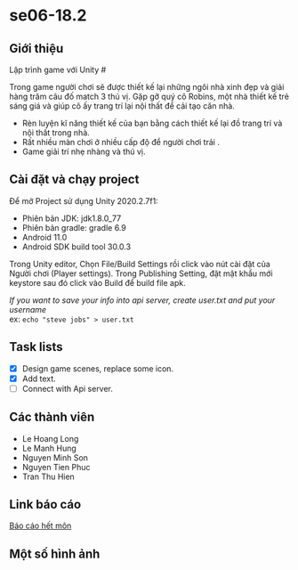 # se06-18.2

## Giới thiệu 
Lập trình game với Unity #

Trong game người chơi sẽ được thiết kế lại những ngôi nhà xinh đẹp và 
giải hàng trăm câu đố match 3 thú vị.
Gặp gỡ quý cô Robins, một nhà thiết kế trẻ sáng giá và giúp cô ấy trang 
trí lại nội thất để cải tạo căn nhà.
- Rèn luyện kĩ năng thiết kế của bạn bằng cách thiết kế lại đồ trang trí
và nội thất trong nhà.
- Rất nhiều màn chơi ở nhiều cấp độ để người chơi trải .
- Game giải trí nhẹ nhàng và thú vị.

## Cài đặt và chạy project

Để mở Project sử dụng Unity 2020.2.7f1:
- Phiên bản JDK: jdk1.8.0_77
- Phiên bản gradle: gradle 6.9
- Android 11.0 
- Android SDK build tool 30.0.3

Trong Unity editor, Chọn File/Build Settings rồi click vào nút cài đặt của
Người chơi (Player settings). Trong Publishing Setting, đặt mật khẩu mới keystore
sau đó click vào Build để build file apk.

*If you want to save your info into api server, create user.txt and put your username*  
ex: `echo "steve jobs" > user.txt`

## Task lists
- [x] Design game scenes, replace some icon.
- [x] Add text.
- [ ] Connect with Api server.

## Các thành viên
- Le Hoang Long
- Le Manh Hung
- Nguyen Minh Son
- Nguyen Tien Phuc
- Tran Thu Hien

## Link báo cáo
[Báo cáo hết môn](final_report.md)

## Một số hình ảnh